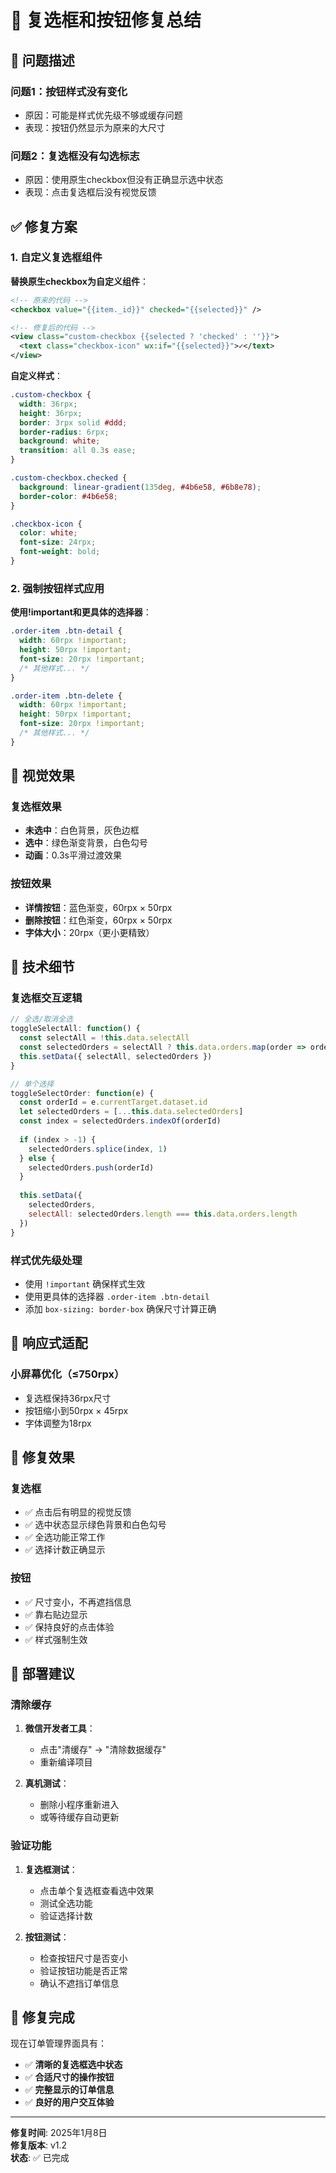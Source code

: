# 🔧 复选框和按钮修复总结

## 🐛 问题描述

### 问题1：按钮样式没有变化
- 原因：可能是样式优先级不够或缓存问题
- 表现：按钮仍然显示为原来的大尺寸

### 问题2：复选框没有勾选标志
- 原因：使用原生checkbox但没有正确显示选中状态
- 表现：点击复选框后没有视觉反馈

## ✅ 修复方案

### 1. 自定义复选框组件

**替换原生checkbox为自定义组件**：
```xml
<!-- 原来的代码 -->
<checkbox value="{{item._id}}" checked="{{selected}}" />

<!-- 修复后的代码 -->
<view class="custom-checkbox {{selected ? 'checked' : ''}}">
  <text class="checkbox-icon" wx:if="{{selected}}">✓</text>
</view>
```

**自定义样式**：
```css
.custom-checkbox {
  width: 36rpx;
  height: 36rpx;
  border: 3rpx solid #ddd;
  border-radius: 6rpx;
  background: white;
  transition: all 0.3s ease;
}

.custom-checkbox.checked {
  background: linear-gradient(135deg, #4b6e58, #6b8e78);
  border-color: #4b6e58;
}

.checkbox-icon {
  color: white;
  font-size: 24rpx;
  font-weight: bold;
}
```

### 2. 强制按钮样式应用

**使用!important和更具体的选择器**：
```css
.order-item .btn-detail {
  width: 60rpx !important;
  height: 50rpx !important;
  font-size: 20rpx !important;
  /* 其他样式... */
}

.order-item .btn-delete {
  width: 60rpx !important;
  height: 50rpx !important;
  font-size: 20rpx !important;
  /* 其他样式... */
}
```

## 🎨 视觉效果

### 复选框效果
- **未选中**：白色背景，灰色边框
- **选中**：绿色渐变背景，白色勾号
- **动画**：0.3s平滑过渡效果

### 按钮效果
- **详情按钮**：蓝色渐变，60rpx × 50rpx
- **删除按钮**：红色渐变，60rpx × 50rpx
- **字体大小**：20rpx（更小更精致）

## 🔧 技术细节

### 复选框交互逻辑
```javascript
// 全选/取消全选
toggleSelectAll: function() {
  const selectAll = !this.data.selectAll
  const selectedOrders = selectAll ? this.data.orders.map(order => order._id) : []
  this.setData({ selectAll, selectedOrders })
}

// 单个选择
toggleSelectOrder: function(e) {
  const orderId = e.currentTarget.dataset.id
  let selectedOrders = [...this.data.selectedOrders]
  const index = selectedOrders.indexOf(orderId)
  
  if (index > -1) {
    selectedOrders.splice(index, 1)
  } else {
    selectedOrders.push(orderId)
  }
  
  this.setData({
    selectedOrders,
    selectAll: selectedOrders.length === this.data.orders.length
  })
}
```

### 样式优先级处理
- 使用 `!important` 确保样式生效
- 使用更具体的选择器 `.order-item .btn-detail`
- 添加 `box-sizing: border-box` 确保尺寸计算正确

## 📱 响应式适配

### 小屏幕优化（≤750rpx）
- 复选框保持36rpx尺寸
- 按钮缩小到50rpx × 45rpx
- 字体调整为18rpx

## 🎯 修复效果

### 复选框
- ✅ 点击后有明显的视觉反馈
- ✅ 选中状态显示绿色背景和白色勾号
- ✅ 全选功能正常工作
- ✅ 选择计数正确显示

### 按钮
- ✅ 尺寸变小，不再遮挡信息
- ✅ 靠右贴边显示
- ✅ 保持良好的点击体验
- ✅ 样式强制生效

## 🚀 部署建议

### 清除缓存
1. **微信开发者工具**：
   - 点击"清缓存" → "清除数据缓存"
   - 重新编译项目

2. **真机测试**：
   - 删除小程序重新进入
   - 或等待缓存自动更新

### 验证功能
1. **复选框测试**：
   - 点击单个复选框查看选中效果
   - 测试全选功能
   - 验证选择计数

2. **按钮测试**：
   - 检查按钮尺寸是否变小
   - 验证按钮功能是否正常
   - 确认不遮挡订单信息

## 🎉 修复完成

现在订单管理界面具有：
- ✅ **清晰的复选框选中状态**
- ✅ **合适尺寸的操作按钮**
- ✅ **完整显示的订单信息**
- ✅ **良好的用户交互体验**

---

**修复时间**: 2025年1月8日  
**修复版本**: v1.2  
**状态**: ✅ 已完成
